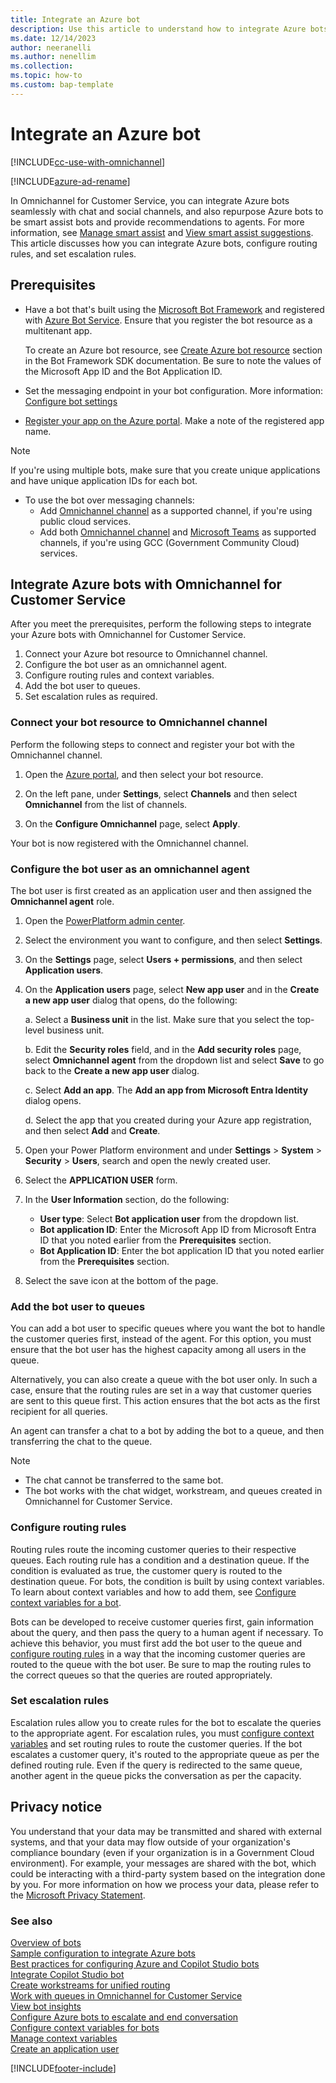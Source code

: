 ```yaml
---
title: Integrate an Azure bot
description: Use this article to understand how to integrate Azure bots with Omnichannel for Customer Service.
ms.date: 12/14/2023
author: neeranelli
ms.author: nenellim
ms.collection:
ms.topic: how-to
ms.custom: bap-template
---
```


# Integrate an Azure bot

[!INCLUDE[cc-use-with-omnichannel](../../includes/cc-use-with-omnichannel.md)]

[!INCLUDE[azure-ad-rename](../../includes/cc-azure-ad-rename.md)]

In Omnichannel for Customer Service, you can integrate Azure bots seamlessly with chat and social channels, and also repurpose Azure bots to be smart assist bots and provide recommendations to agents. For more information, see [Manage smart assist](smart-assist.md) and [View smart assist suggestions](../use/oc-smart-assist.md). This article discusses how you can integrate Azure bots, configure routing rules, and set escalation rules.

## Prerequisites

- Have a bot that's built using the [Microsoft Bot Framework](https://dev.botframework.com) and registered with [Azure Bot Service](/azure/bot-service/bot-service-quickstart-registration?view=azure-bot-service-4.0&preserve-view=true). Ensure that you register the bot resource as a multitenant app.

    To create an Azure bot resource, see [Create Azure bot resource](/azure/bot-service/bot-service-quickstart-registration?view=azure-bot-service-4.0#create-the-resource&preserve-view=true) section in the Bot Framework SDK documentation. Be sure to note the values of the Microsoft App ID and the Bot Application ID.
- Set the messaging endpoint in your bot configuration. More information: [Configure bot settings](/azure/bot-service/bot-service-manage-settings?view=azure-bot-service-4.0&preserve-view=true&tabs=userassigned)
- [Register your app on the Azure portal](/azure/active-directory/develop/quickstart-register-app#register-an-application). Make a note of the registered app name.

> [!NOTE]
> If you're using multiple bots, make sure that you create unique applications and have unique application IDs for each bot.

- To use the bot over messaging channels:
    - Add [Omnichannel channel](/azure/bot-service/bot-service-channel-omnichannel?view=azure-bot-service-4.0&preserve-view=true) as a supported channel, if you're using public cloud services.
    - Add both [Omnichannel channel](/azure/bot-service/bot-service-channel-omnichannel?view=azure-bot-service-4.0&preserve-view=true) and [Microsoft Teams](/azure/bot-service/channel-connect-teams?view=azure-bot-service-4.0&preserve-view=true) as supported channels, if you're using GCC (Government Community Cloud) services.

## Integrate Azure bots with Omnichannel for Customer Service

After you meet the prerequisites, perform the following steps to integrate your Azure bots with Omnichannel for Customer Service.

1. Connect your Azure bot resource to Omnichannel channel.
1. Configure the bot user as an omnichannel agent.
1. Configure routing rules and context variables.
1. Add the bot user to queues.
1. Set escalation rules as required.

### Connect your bot resource to Omnichannel channel

Perform the following steps to connect and register your bot with the Omnichannel channel.

1. Open the [Azure portal](https://portal.azure.com), and then select your bot resource.

2. On the left pane, under **Settings**, select **Channels** and then select **Omnichannel** from the list of channels.

3. On the **Configure Omnichannel** page, select **Apply**.

Your bot is now registered with the Omnichannel channel.

### Configure the bot user as an omnichannel agent

The bot user is first created as an application user and then assigned the **Omnichannel agent** role.

1. Open the [PowerPlatform admin center](https://admin.powerplatform.com).

1. Select the environment you want to configure, and then select **Settings**.

1. On the **Settings** page, select **Users + permissions**, and then select **Application users**.

1. On the **Application users** page, select **New app user** and in the **Create a new app user** dialog that opens, do the following:

    a. Select a **Business unit** in the list. Make sure that you select the top-level business unit.
    
    b. Edit the **Security roles** field, and in the **Add security roles** page, select **Omnichannel agent** from the dropdown list and select **Save** to go back to the **Create a new app user** dialog.
    
    c. Select **Add an app**. The **Add an app from Microsoft Entra Identity** dialog opens.
    
    d. Select the app that you created during your Azure app registration, and then select **Add** and **Create**.

1. Open your Power Platform environment and under **Settings** > **System** > **Security** > **Users**, search and open the newly created user.

1. Select the **APPLICATION USER** form.

1. In the **User Information** section, do the following:
    - **User type**: Select **Bot application user** from the dropdown list.
    - **Bot application ID**: Enter the Microsoft App ID from Microsoft Entra ID that you noted earlier from the **Prerequisites** section.
    - **Bot Application ID**: Enter the bot application ID that you noted earlier from the **Prerequisites** section.

1. Select the save icon at the bottom of the page.

### Add the bot user to queues

You can add a bot user to specific queues where you want the bot to handle the customer queries first, instead of the agent. For this option, you must ensure that the bot user has the highest capacity among all users in the queue.

Alternatively, you can also create a queue with the bot user only. In such a case, ensure that the routing rules are set in a way that customer queries are sent to this queue first. This action ensures that the bot acts as the first recipient for all queries.

An agent can transfer a chat to a bot by adding the bot to a queue, and then transferring the chat to the queue.

> [!Note]
> - The chat cannot be transferred to the same bot.
> - The bot works with the chat widget, workstream, and queues created in Omnichannel for Customer Service.

### Configure routing rules

Routing rules route the incoming customer queries to their respective queues. Each routing rule has a condition and a destination queue. If the condition is evaluated as true, the customer query is routed to the destination queue. For bots, the condition is built by using context variables. To learn about context variables and how to add them, see [Configure context variables for a bot](context-variables-for-bot.md).

Bots can be developed to receive customer queries first, gain information about the query, and then pass the query to a human agent if necessary. To achieve this behavior, you must first add the bot user to the queue and [configure routing rules](configure-route-to-queue-rules.md) in a way that the incoming customer queries are routed to the queue with the bot user. Be sure to map the routing rules to the correct queues so that the queries are routed appropriately.

### Set escalation rules

Escalation rules allow you to create rules for the bot to escalate the queries to the appropriate agent. For escalation rules, you must [configure context variables](context-variables-for-bot.md) and set routing rules to route the customer queries. If the bot escalates a customer query, it's routed to the appropriate queue as per the defined routing rule. Even if the query is redirected to the same queue, another agent in the queue picks the conversation as per the capacity.

## Privacy notice

You understand that your data may be transmitted and shared with external systems, and that your data may flow outside of your organization's compliance boundary (even if your organization is in a Government Cloud environment). For example, your messages are shared with the bot, which could be interacting with a third-party system based on the integration done by you. For more information on how we process your data, please refer to the [Microsoft Privacy Statement](https://privacy.microsoft.com/privacystatement).

### See also

[Overview of bots](overview-bots.md)  
[Sample configuration to integrate Azure bots](sample-config-azure-bot.md)  
[Best practices for configuring Azure and Copilot Studio bots](configure-bot-best-practices.md)  
[Integrate Copilot Studio bot](configure-bot-virtual-agent.md)  
[Create workstreams for unified routing](create-workstreams.md)  
[Work with queues in Omnichannel for Customer Service](queues-omnichannel.md)  
[View bot insights](../implement/omnichannel-insights-dashboard.md#botinsights)  
[Configure Azure bots to escalate and end conversation](../develop/bot-escalate-end-conversation.md)  
[Configure context variables for bots](context-variables-for-bot.md)  
[Manage context variables](manage-context-variables.md)  
[Create an application user](/powerapps/developer/data-platform/use-multi-tenant-server-server-authentication#create-a-multi-tenant-web-application-registered-with-your-azure-ad-tenant)  

[!INCLUDE[footer-include](../../includes/footer-banner.md)]
